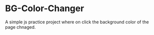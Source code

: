 # BG-Color-Changer

A simple js practice project where on click the background color of the page chnaged. 
